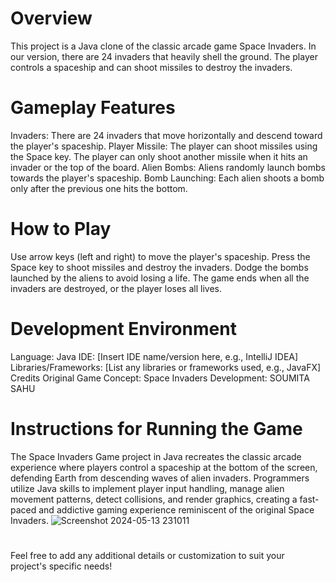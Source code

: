 # Overview
This project is a Java clone of the classic arcade game Space Invaders. In our version, there are 24 invaders that heavily shell the ground. The player controls a spaceship and can shoot missiles to destroy the invaders.
# Gameplay Features
Invaders: There are 24 invaders that move horizontally and descend toward the player's spaceship.
Player Missile: The player can shoot missiles using the Space key. The player can only shoot another missile when it hits an invader or the top of the board.
Alien Bombs: Aliens randomly launch bombs towards the player's spaceship.
Bomb Launching: Each alien shoots a bomb only after the previous one hits the bottom.
# How to Play
Use arrow keys (left and right) to move the player's spaceship.
Press the Space key to shoot missiles and destroy the invaders.
Dodge the bombs launched by the aliens to avoid losing a life.
The game ends when all the invaders are destroyed, or the player loses all lives.
# Development Environment
Language: Java
IDE: [Insert IDE name/version here, e.g., IntelliJ IDEA]
Libraries/Frameworks: [List any libraries or frameworks used, e.g., JavaFX]
Credits
Original Game Concept: Space Invaders
Development: SOUMITA SAHU
# Instructions for Running the Game
The Space Invaders Game project in Java recreates the classic arcade experience where players control a spaceship at the bottom of the screen, defending Earth from descending waves of alien invaders. Programmers utilize Java skills to implement player input handling, manage alien movement patterns, detect collisions, and render graphics, creating a fast-paced and addictive gaming experience reminiscent of the original Space Invaders.
![Screenshot 2024-05-13 231011](https://github.com/Soumita-2018/Space_Alien_Invaders/assets/100480877/9ea06f15-c721-4e50-8ac1-d55ffd5e28bf)
# 
Feel free to add any additional details or customization to suit your project's specific needs!

